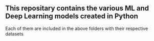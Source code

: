 ## This repositary contains the various ML and Deep Learning models created in Python

Each of them are included in the above folders with their respective datasets
